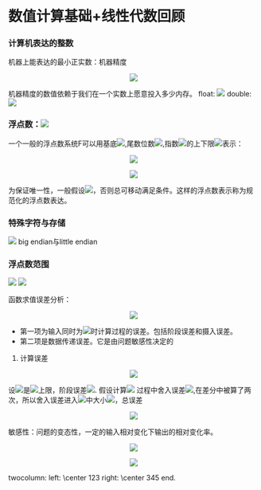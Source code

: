 #  数值计算基础+线性代数回顾
  
  
###  计算机表达的整数
  
  
机器上能表达的最小正实数：机器精度
<p align="center"><img src="https://latex.codecogs.com/gif.latex?&#x5C;epsilon_m%20=%20&#x5C;rm{min}%20&#x5C;{g&#x5C;in%20A|1&#x5C;oplus%20g%20&#x5C;gt%201,g&#x5C;gt%200&#x5C;}"/></p>  
  
机器精度的数值依赖于我们在一个实数上愿意投入多少内存。
float: <img src="https://latex.codecogs.com/gif.latex?~10^{-7}"/>
double: <img src="https://latex.codecogs.com/gif.latex?~10^{-16}"/>
  
###  浮点数：<img src="https://latex.codecogs.com/gif.latex?&#x5C;beta,t,L,U"/>
  
一个一般的浮点数系统F可以用基底<img src="https://latex.codecogs.com/gif.latex?&#x5C;beta"/>,尾数位数<img src="https://latex.codecogs.com/gif.latex?t"/>,指数<img src="https://latex.codecogs.com/gif.latex?e"/>的上下限<img src="https://latex.codecogs.com/gif.latex?L,U"/>表示：
<p align="center"><img src="https://latex.codecogs.com/gif.latex?F(&#x5C;beta,t,L,U)=&#x5C;{0&#x5C;}&#x5C;cup%20&#x5C;left[x&#x5C;in%20R:%20x=(-1)^s&#x5C;beta^e&#x5C;sum_{k=1}^ta_k&#x5C;beta^{-k}&#x5C;right]"/></p>  
  
  
<p align="center"><img src="https://latex.codecogs.com/gif.latex?F(&#x5C;b,t,L,u)=&#x5C;{0&#x5C;}+&#x5C;cup%20&#x5C;l[x&#x5C;in%20R:%20x=(-1)^s&#x5C;b^e%20&#x5C;sum_{k=1}^t%20a_k%20&#x5C;b%20^{-k}&#x5C;r]"/></p>  
  
为保证唯一性，一般假设<img src="https://latex.codecogs.com/gif.latex?a_1!=0"/>，否则总可移动满足条件。这样的浮点数表示称为规范化的浮点数表达。
  
###  特殊字符与存储
  
<img src="https://latex.codecogs.com/gif.latex?Inf,NaN"/>
big endian与little endian
  
###  浮点数范围
  
  
<img src="https://latex.codecogs.com/gif.latex?e=U,&#x5C;quad%20x_{max}=&#x5C;beta^U(1-&#x5C;beta^{-t})"/>
<img src="https://latex.codecogs.com/gif.latex?e=L,&#x5C;quad%20x_{min}=&#x5C;beta^{L-1}"/>
  
函数求值误差分析：
<p align="center"><img src="https://latex.codecogs.com/gif.latex?&#x5C;t{所求}:f(x)&#x5C;&#x5C;&#x5C;t{实际}:&#x5C;hat{f}(&#x5C;hat%20x)&#x5C;&#x5C;&#x5C;hat%20f(&#x5C;hat%20x)-%20f(x)%20=[%20&#x5C;hat%20f(&#x5C;hat%20x)%20-f(&#x5C;hat%20x)]%20+[%20f(&#x5C;hat%20x)-f(x)]"/></p>  
  
- 第一项为输入同时为<img src="https://latex.codecogs.com/gif.latex?&#x5C;hat%20x"/>时计算过程的误差。包括阶段误差和摄入误差。
- 第二项是数据传递误差。它是由问题敏感性决定的
  
1. 计算误差
<p align="center"><img src="https://latex.codecogs.com/gif.latex?f&#x27;(x)%20&#x5C;approx%20&#x5C;f{f(x+h)-f(x)}%20h&#x5C;&#x5C;f(x+h)%20=%20f(x)%20+h&#x5C;cdot%20f&#x27;(x)%20+&#x5C;f%20{h^2}%202%20f&#x27;&#x27;(&#x5C;xi),&#x5C;%20&#x5C;x%20&#x5C;in%20[x,x+h]"/></p>  
  
  
设<img src="https://latex.codecogs.com/gif.latex?M"/>是<img src="https://latex.codecogs.com/gif.latex?|f&#x27;&#x27;(x)|"/>上限，阶段误差<img src="https://latex.codecogs.com/gif.latex?&#x5C;f%20{Mh}%202"/>. 假设计算<img src="https://latex.codecogs.com/gif.latex?f(x)"/> 过程中舍入误差<img src="https://latex.codecogs.com/gif.latex?&#x5C;e"/>,在差分中被算了两次，所以舍入误差进入<img src="https://latex.codecogs.com/gif.latex?f&#x27;(x)"/>中大小<img src="https://latex.codecogs.com/gif.latex?&#x5C;f%20{2&#x5C;e}%20h"/>，总误差
  
<p align="center"><img src="https://latex.codecogs.com/gif.latex?&#x5C;e_{tot}%20=%20&#x5C;f%20{Mh}%202%20+&#x5C;f%20{2e}%20h&#x5C;&#x5C;{1%20&#x5C;over%2023}"/></p>  
  
  
敏感性：问题的变态性，一定的输入相对变化下输出的相对变化率。
<p align="center"><img src="https://latex.codecogs.com/gif.latex?&#x5C;t{cond}%20=%20&#x5C;l|&#x5C;f{[f(&#x5C;h%20x)-f(x))]&#x2F;f(x)}{(&#x5C;h%20x-x)&#x2F;x}&#x5C;r|"/></p>  
  
  
<p align="center"><img src="https://latex.codecogs.com/gif.latex?f(&#x5C;h%20x)-f(x)&#x5C;approx%20f&#x27;(x)(&#x5C;h%20x-x)&#x5C;&#x5C;&#x5C;t{cond}%20&#x5C;approx&#x5C;l|{xf&#x27;(x)&#x5C;ov%20f(x)}&#x5C;r|"/></p>  
  
twocolumn:
left:
\center
123
right:
\center
345
end.
  